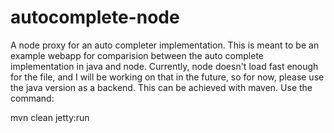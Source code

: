 autocomplete-node
==================

A node proxy for an auto completer implementation. This is meant to be an example webapp for comparision between the auto complete implementation in java and node. Currently, node doesn't load fast enough for the file, and I will be working on that in the future, so for now, please use the java version as a backend. This can be achieved with maven. Use the command:

mvn clean jetty:run
